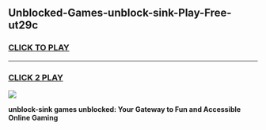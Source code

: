 
## Unblocked-Games-unblock-sink-Play-Free-ut29c
<h3>
<a href="https://premium76.site?title=unblock-sink&ref=18A1">CLICK TO PLAY</a></h3>
<hr>

<h3>
<a href="https://premium76.site?title=unblock-sink&ref=18A1">CLICK 2 PLAY</a>
  
</h3>

<a href="https://premium76.site?title=unblock-sink&ref=18A1"><img src="https://clearcache.store/games.png"></a>


**unblock-sink games unblocked: Your Gateway to Fun and Accessible Online Gaming**
